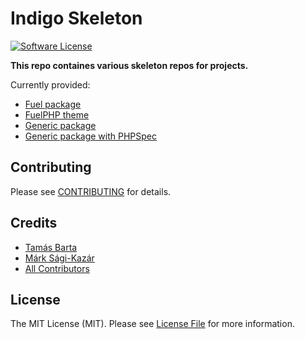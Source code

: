 # Indigo Skeleton

[![Software License](https://img.shields.io/badge/license-MIT-brightgreen.svg?style=flat-square)](LICENSE.md)

**This repo containes various skeleton repos for projects.**

Currently provided:

* [Fuel package](https://github.com/indigophp/skeleton/tree/fuel-package/)
* [FuelPHP theme](https://github.com/indigophp/skeleton/tree/fuelphp-theme/)
* [Generic package](https://github.com/indigophp/skeleton/tree/package/)
* [Generic package with PHPSpec](https://github.com/indigophp/skeleton/tree/phpspec/)


## Contributing

Please see [CONTRIBUTING](https://github.com/indigophp/skeleton/blob/develop/CONTRIBUTING.md) for details.


## Credits

- [Tamás Barta](https://github.com/TamasBarta)
- [Márk Sági-Kazár](https://github.com/sagikazarmark)
- [All Contributors](https://github.com/indigophp/skeleton/contributors)


## License

The MIT License (MIT). Please see [License File](https://github.com/indigophp/skeleton/blob/develop/LICENSE) for more information.
